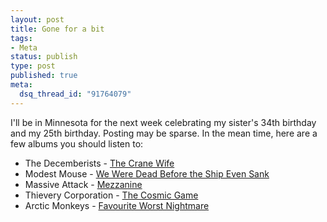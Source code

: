 ```yaml
--- 
layout: post
title: Gone for a bit
tags: 
- Meta
status: publish
type: post
published: true
meta: 
  dsq_thread_id: "91764079"
---
```

I'll be in Minnesota for the next week celebrating my sister's 34th birthday and my 25th birthday. Posting may be sparse. In the mean time, here are a few albums you should listen to:
  <ul>
  	<li>The Decemberists - <a href="http://www.amazon.com/Crane-Wife-Decemberists/dp/B000HKDEEW">The Crane Wife</a></li>
  	<li>Modest Mouse - <a href="http://www.amazon.com/Were-Dead-Before-Ship-Even/dp/B000MRA4WK">We Were Dead Before the Ship Even Sank</a></li>
  	<li>Massive Attack - <a href="http://www.amazon.com/Mezzanine-Massive-Attack/dp/B000006045">Mezzanine</a></li>
  	<li>Thievery Corporation - <a href="http://www.amazon.com/Cosmic-Game-Thievery-Corporation/dp/B0006ZXJ3E">The Cosmic Game</a></li>
  	<li>Arctic Monkeys - <a href="http://www.amazon.com/Favourite-Worst-Nightmare-Arctic-Monkeys/dp/B000NQR7NO">Favourite Worst Nightmare</a></li>
  </ul>
